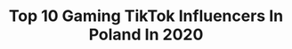---
title: Top 10 Gaming TikTok Influencers In Poland In 2020
description: >-
  Find top gaming TikTok influencers in Poland in 2020. Most popular hashtags: #dlaciebie #foryou #dc #trend.
platform: TikTok
hits: 21
text_top: Discover the best TikTok influencers on inBeat.
text_bottom: inBeat has 21 TikTok influencers like this in Poland for you to pitch.
profiles:
  - username: "czajska"
    fullname: >-
      Oleś
    bio: >-
      Gaming|Comedy|Cosplay|Dance Follow me to join awesome people🎈 They/Them 🌌
    location: "Poland"
    followers: 43200
    engagement: 2386
    commentsToLikes: 0.027461
    id: ck9a6xpkq594e0j78q91e135x
    verified: false
    hashtags: "#dbhcosplay, #connorcosplay, #connordbh, #detroitbecomehuman"
  - username: "klaudia_michal"
    fullname: >-
      Klaudia 
    bio: >-
      🔝#FreestyleSlalom Skaters✨ 🏆1st in World Ranking in Pair Slalom 🌎 🏅26x Polish Champion 🇵🇱 🎓Our School 👉🏻 IG: @slalomacademy 📸 Find us on Instagram @klaudia_michal 📥#Workshops/#Shows/#Cooperation
    location: "Poland"
    followers: 165800
    engagement: 807
    commentsToLikes: 0.015632
    id: ckc32b5ktsjon0j23g692x4fa
    verified: false
    hashtags: "#summeroutfit, #letslove, #najlepszemomenty, #poczujtenflow"
  - username: "cookieslove1210"
    fullname: >-
      🖤Martynkaa🖤
    bio: >-
      ♥️Martyna Maj♥️ 7500🌈 7600💔 Ig: love_cookies1012
    location: "Poland"
    followers: 7548
    engagement: 1488
    commentsToLikes: 0.093153
    id: ckbq562qkrhbg0j23zgfhd9z3
    verified: false
    hashtags: "#mylevismyvibe, #foryoupage, #moveformentalhealth, #fyp"
  - username: "kubye"
    fullname: >-
      Kuba
    bio: >-
      Positive vibes 📌 Thank you for 5k ❤️ ✊🏼✊🏽✊🏾✊🏿
    location: "Poland"
    followers: 5919
    engagement: 2422
    commentsToLikes: 0.054054
    id: ckb9rxmnwoqte0j23cz4bnz2r
    verified: false
    hashtags: "#dc, #benjikrol, #duet, #dzie"
  - username: "eskaaer"
    fullname: >-
      Eskaer
    bio: >-
      IG : Esskaer ⬆️ Maksymilian | 19 lat Cel - 50.000 obserwujących
    location: "Poland"
    followers: 48300
    engagement: 1297
    commentsToLikes: 0.050722
    id: ckb97m07tqlm90j234kih68vf
    verified: false
    hashtags: "#viral, #comedy, #dlaciebie, #kluskislaskiekompotmodrakapusta"
  - username: "dxn1337"
    fullname: >-
      Deiksen1337
    bio: >-
      🔥😍🔥 📸 Instagram: dxn19enduro 🎥 YouTube: dxn-19 📧 Diaxonkontakt@gmail.com
    location: "Poland"
    followers: 59000
    engagement: 1166
    commentsToLikes: 0.033953
    id: ckc2ztj24qnc30j23i62upw0n
    verified: false
    hashtags: "#sport, #mi, #enduro, #foryou"
  - username: "xxkitek"
    fullname: >-
      xKitek
    bio: >-
      Siemka 😊 Zapraszam na mój yt https://youtu.be/mWEwS5iFW1o
    location: "Poland"
    followers: 11100
    engagement: 1596
    commentsToLikes: 0.020678
    id: ck9c73sb5rjk30j7886z8eu73
    verified: false
    hashtags: "#diy, #fyp, #game, #duet"
  - username: "mekyo382"
    fullname: >-
      mekyo382
    bio: >-
      *･ﾟCosplayer & mua･ﾟ* 🦄🌈🧙🏻‍♀️🎮🐰✈️🇵🇱💄 💛IG: MEKYO382 💛YT: MEKYO 🎃🦇🐸
    location: "Poland"
    followers: 35400
    engagement: 2055
    commentsToLikes: 0.017176
    id: ck9a6xl7c583e0j781yoqoe43
    verified: false
    hashtags: "#kr, #altgirl, #tatuaze, #dzie"
  - username: "gorgoofficial"
    fullname: >-
      Mariusz Marcin Gorgo
    bio: >-
      Wpadaj na mój youtube! Wpisz gorgo i znajdziesz mój Kanał oraz followka zostaw!
    location: "Poland"
    followers: 14300
    engagement: 927
    commentsToLikes: 0.040668
    id: ck9k6wz4l2lb80j78zr6rlk5b
    verified: false
    hashtags: "#gorgo, #skate, #odcinek, #deskorolka"
  - username: "klaudia.olesik"
    fullname: >-
      klaudiaolesik
    bio: >-
      🇵🇱 Hi everyone! ➡️ Instagram: klaudiaolesik
    location: "Poland"
    followers: 31100
    engagement: 728
    commentsToLikes: 0.065431
    id: ck8sf14xhm9gf0j78q8uwggfq
    verified: false
    hashtags: "#viral, #dlaciebie, #trend, #zoommyface"
---